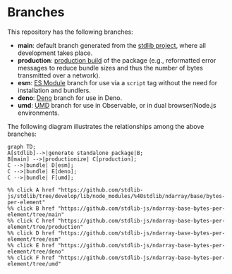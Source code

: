 <!--

@license Apache-2.0

Copyright (c) 2022 The Stdlib Authors.

Licensed under the Apache License, Version 2.0 (the "License");
you may not use this file except in compliance with the License.
You may obtain a copy of the License at

    http://www.apache.org/licenses/LICENSE-2.0

Unless required by applicable law or agreed to in writing, software
distributed under the License is distributed on an "AS IS" BASIS,
WITHOUT WARRANTIES OR CONDITIONS OF ANY KIND, either express or implied.
See the License for the specific language governing permissions and
limitations under the License.

-->

# Branches

This repository has the following branches:

-   **main**: default branch generated from the [stdlib project][stdlib-url], where all development takes place.
-   **production**: [production build][production-url] of the package (e.g., reformatted error messages to reduce bundle sizes and thus the number of bytes transmitted over a network).
-   **esm**: [ES Module][esm-url] branch for use via a `script` tag without the need for installation and bundlers.
-   **deno**: [Deno][deno-url] branch for use in Deno.
-   **umd**: [UMD][umd-url] branch for use in Observable, or in dual browser/Node.js environments.

The following diagram illustrates the relationships among the above branches:

```mermaid
graph TD;
A[stdlib]-->|generate standalone package|B;
B[main] -->|productionize| C[production];
C -->|bundle| D[esm];
C -->|bundle| E[deno];
C -->|bundle| F[umd];

%% click A href "https://github.com/stdlib-js/stdlib/tree/develop/lib/node_modules/%40stdlib/ndarray/base/bytes-per-element"
%% click B href "https://github.com/stdlib-js/ndarray-base-bytes-per-element/tree/main"
%% click C href "https://github.com/stdlib-js/ndarray-base-bytes-per-element/tree/production"
%% click D href "https://github.com/stdlib-js/ndarray-base-bytes-per-element/tree/esm"
%% click E href "https://github.com/stdlib-js/ndarray-base-bytes-per-element/tree/deno"
%% click F href "https://github.com/stdlib-js/ndarray-base-bytes-per-element/tree/umd"
```

[stdlib-url]: https://github.com/stdlib-js/stdlib/tree/develop/lib/node_modules/%40stdlib/ndarray/base/bytes-per-element
[production-url]: https://github.com/stdlib-js/ndarray-base-bytes-per-element/tree/production
[deno-url]: https://github.com/stdlib-js/ndarray-base-bytes-per-element/tree/deno
[umd-url]: https://github.com/stdlib-js/ndarray-base-bytes-per-element/tree/umd
[esm-url]: https://github.com/stdlib-js/ndarray-base-bytes-per-element/tree/esm